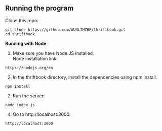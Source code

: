 Running the program
-------------------------------------------------------
Clone this repo:
```
git clone https://github.com/WUNLIMZHE/thriftbook.git
cd thriftbook
```
**Running with Node** <br/>
1. Make sure you have Node.JS installed.<br/>
Node installation link: <br/>
```
https://nodejs.org/en
```

2. In the thriftbook directory, install the dependencies using npm install.<br/>
```
npm install
```

2. Run the server:<br/>
```
node index.js
```

4. Go to http://localhost:3000.
```
http://localhost:3000
```
